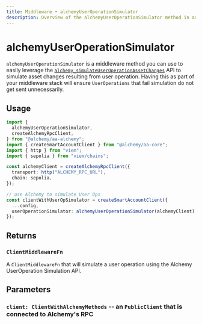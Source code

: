 ```yaml
---
title: Middleware • alchemyUserOperationSimulator
description: Overview of the alchemyUserOperationSimulator method in aa-alchemy
---
```



# alchemyUserOperationSimulator

`alchemyUserOperationSimulator` is a middleware method you can use to easily leverage the [`alchemy_simulateUserOperationAssetChanges`](https://docs.alchemy.com/reference/alchemy-simulateuseroperationassetchanges/?a=ak-docs) API to simulate asset changes resulting from user operation. Having this as part of your middleware stack will ensure `UserOperations` that fail simulation do not get sent unnecessarily.

## Usage

```ts [example.ts]
import {
  alchemyUserOperationSimulator,
  createAlchemyRpcClient,
} from "@alchemy/aa-alchemy";
import { createSmartAccountClient } from "@alchemy/aa-core";
import { http } from "viem";
import { sepolia } from "viem/chains";

const alchemyClient = createAlchemyRpcClient({
  transport: http("ALCHEMY_RPC_URL"),
  chain: sepolia,
});

// use Alchemy to simulate User Ops
const clientWithUserOpSimulator = createSmartAccountClient({
  ...config,
  userOperationSimulator: alchemyUserOperationSimulator(alchemyClient),
});
```

## Returns

### `ClientMiddlewareFn`

A `ClientMiddlewareFn` that will simulate a user operation using the Alchemy UserOperation Simulation API.

## Parameters

### `client: ClientWithAlchemyMethods` -- an `PublicClient` that is connected to Alchemy's RPC

